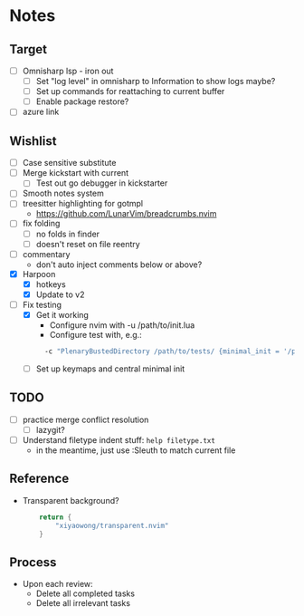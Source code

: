 # Notes

## Target

- [ ] Omnisharp lsp - iron out
  - [ ] Set "log level" in omnisharp to Information to show logs maybe?
  - [ ] Set up commands for reattaching to current buffer
  - [ ] Enable package restore?
- [ ] azure link

## Wishlist

- [ ] Case sensitive substitute
- [ ] Merge kickstart with current 
  - [ ] Test out go debugger in kickstarter
- [ ] Smooth notes system
- [ ] treesitter highlighting for gotmpl
  - https://github.com/LunarVim/breadcrumbs.nvim
- [ ] fix folding
  - [ ] no folds in finder
  - [ ] doesn't reset on file reentry
- [ ] commentary
  - don't auto inject comments below or above?
- [x] Harpoon
  - [x] hotkeys
  - [x] Update to v2
- [ ] Fix testing
  - [x] Get it working
    - Configure nvim with -u /path/to/init.lua
    - Configure test with, e.g.:
    ```bash
      -c "PlenaryBustedDirectory /path/to/tests/ {minimal_init = '/path/to/init.lua'}"
    ```
  - [ ] Set up keymaps and central minimal init

## TODO
- [ ] practice merge conflict resolution
  - [ ] lazygit?
- [ ] Understand filetype indent stuff: `help filetype.txt`
  - in the meantime, just use :Sleuth to match current file

## Reference
- Transparent background?
  ```lua
      return {
          "xiyaowong/transparent.nvim"
      }
  ```


## Process

- Upon each review:
  - Delete all completed tasks
  - Delete all irrelevant tasks
